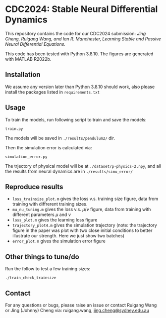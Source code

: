 # CDC2024: Stable Neural Differential Dynamics
<!-- To myself: a clean repo for uploading the code -->
This repository contains the code for our CDC2024 submission: *Jing Cheng, Ruigang Wang, and Ian R. Manchester, Learning Stable and Passive Neural Differential Equations.*

This code has been tested with Python 3.8.10. The figures are generated with MATLAB R2022b.

## Installation

We assume any version later than Python 3.8.10 should work, also please install the packages listed in `requirements.txt`

## Usage
To train the models, run following script to train and save the models: 

`train.py`

The models will be saved in `./results/pendulum2/` dir. 

Then the simulation error is calculated via: 

`simulation_error.py`

The trjectory of physical model will be at `./dataset/p-physics-2.npy`, and all the results from neural dynamics are in `./results/simu_error/`

## Reproduce results
- `loss_trainsize_plot.m` gives the loss v.s. training size figure, data from training with diffrerent training sizes. 
- `mu_nu_tuning.m` gives the loss v.s. $\mu / \nu$ figure, data from training with different parameters $\mu$ and $\nu$ 
- `loss_plot.m` gives the learning loss figure
- `trajectory_plot4.m` gives the simulation trajectory (note: the trajectory figure in the paper was plot with two close initial conditions to better illustrate our strength. Here we just show two batches)
- `error_plot.m` gives the simulation error figure

## Other things to tune/do
Run the follow to test a few training sizes:

`./train_check_trainsize`

## Contact
For any questions or bugs, please raise an issue or contact Ruigang Wang or Jing (Johnny) Cheng via: ruigang.wang, jing.cheng@sydney.edu.au
